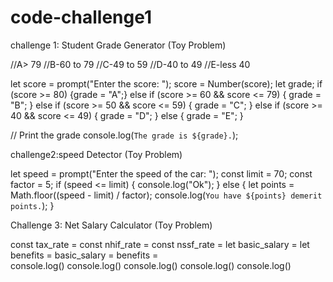 # code-challenge1

challenge 1: Student Grade Generator (Toy Problem)

//A> 79
//B-60 to 79
//C-49 to 59
//D-40 to 49
//E-less 40

let score = prompt("Enter the score: ");
score = Number(score);
let grade;
if (score >= 80) 
{grade = "A";} 
else if (score >= 60 && score <= 79) {
grade = "B";
} else if (score >= 50 && score <= 59) {
grade = "C";
} else if (score >= 40 && score <= 49) {
grade = "D";
} else {
grade = "E";
}

// Print the grade
console.log(`The grade is ${grade}.`);





challenge2:speed Detector (Toy Problem)

let speed = prompt("Enter the speed of the car: ");
const limit = 70;
const factor = 5;
if (speed <= limit) {
console.log("Ok");
} else {
let points = Math.floor((speed - limit) / factor);
console.log(`You have ${points} demerit points.`);
}



Challenge 3: Net Salary Calculator (Toy Problem)

const tax_rate =
const nhif_rate = 
const nssf_rate = 
let basic_salary = 
let benefits = 
basic_salary =
benefits =  
console.log()
console.log()
console.log()
console.log()
console.log()
